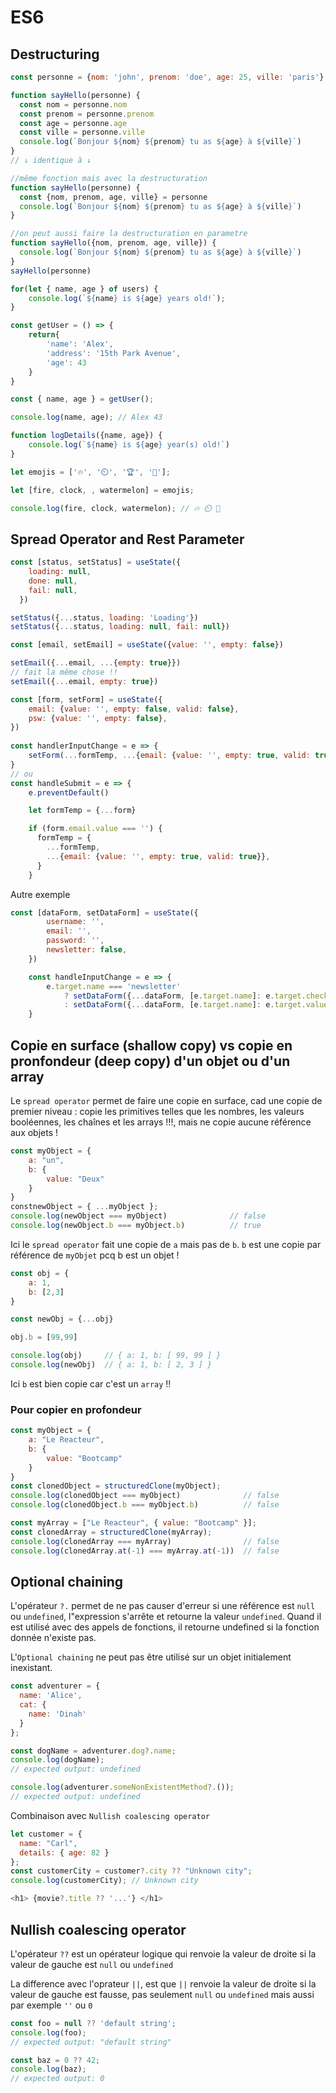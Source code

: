 # ES6

## Destructuring

```javascript
const personne = {nom: 'john', prenom: 'doe', age: 25, ville: 'paris'}

function sayHello(personne) {
  const nom = personne.nom
  const prenom = personne.prenom
  const age = personne.age
  const ville = personne.ville
  console.log(`Bonjour ${nom} ${prenom} tu as ${age} à ${ville}`)
}
// ↓ identique à ↓

//même fonction mais avec la destructuration
function sayHello(personne) {
  const {nom, prenom, age, ville} = personne
  console.log(`Bonjour ${nom} ${prenom} tu as ${age} à ${ville}`)
}

//on peut aussi faire la destructuration en parametre
function sayHello({nom, prenom, age, ville}) {
  console.log(`Bonjour ${nom} ${prenom} tu as ${age} à ${ville}`)
}
sayHello(personne)
```

````javascript
for(let { name, age } of users) {
    console.log(`${name} is ${age} years old!`);
}
`````

````javascript
const getUser = () => {
    return{ 
        'name': 'Alex',
        'address': '15th Park Avenue',
        'age': 43
    }
}

const { name, age } = getUser();

console.log(name, age); // Alex 43
````

````javascript
function logDetails({name, age}) {
    console.log(`${name} is ${age} year(s) old!`)
}
````

````javascript
let emojis = ['🔥', '⏲️', '🏆', '🍉'];

let [fire, clock, , watermelon] = emojis;

console.log(fire, clock, watermelon); // 🔥 ⏲️ 🍉
````

## Spread Operator and Rest Parameter

````javascript
const [status, setStatus] = useState({
    loading: null,
    done: null,
    fail: null,
  })

setStatus({...status, loading: 'Loading'})  
setStatus({...status, loading: null, fail: null})
````

```javascript
const [email, setEmail] = useState({value: '', empty: false})

setEmail({...email, ...{empty: true}})
// fait la même chose !!
setEmail({...email, empty: true})
```

```javascript
const [form, setForm] = useState({
    email: {value: '', empty: false, valid: false},
    psw: {value: '', empty: false},
})
 
const handlerInputChange = e => {
    setForm(...formTemp, ...{email: {value: '', empty: true, valid: true}},)
}
// ou 
const handleSubmit = e => {
    e.preventDefault()

    let formTemp = {...form}

    if (form.email.value === '') {
      formTemp = {
        ...formTemp,
        ...{email: {value: '', empty: true, valid: true}},
      }
    }
```

Autre exemple 

````javascript
const [dataForm, setDataForm] = useState({
        username: '',
        email: '',
        password: '',
        newsletter: false,
    })

    const handleInputChange = e => {
        e.target.name === 'newsletter'
            ? setDataForm({...dataForm, [e.target.name]: e.target.checked})
            : setDataForm({...dataForm, [e.target.name]: e.target.value})
    }
````

## Copie en surface (shallow copy) vs copie en pronfondeur (deep copy) d'un objet ou d'un array

Le `spread operator` permet de faire une copie en surface, cad une copie de premier niveau :
copie les primitives telles que les nombres, les valeurs booléennes, les chaînes et les arrays !!!, mais ne copie aucune référence aux objets !

````javascript
const myObject = {
    a: "un",
    b: {
        value: "Deux"
    }
}
constnewObject = { ...myObject };
console.log(newObject === myObject)              // false
console.log(newObject.b === myObject.b)          // true 
````

Ici le `spread operator` fait une copie de `a` mais pas de `b`. `b` est une copie par référence de `myObjet` pcq b est un objet !

````javascript
const obj = {
    a: 1,
    b: [2,3]
}

const newObj = {...obj}

obj.b = [99,99]

console.log(obj)     // { a: 1, b: [ 99, 99 ] }
console.log(newObj)  // { a: 1, b: [ 2, 3 ] }
````

Ici `b` est bien copie car c'est un `array` !!

### Pour copier en profondeur

````javascript
const myObject = {
    a: "Le Reacteur",
    b: {
        value: "Bootcamp"
    }
}
const clonedObject = structuredClone(myObject);
console.log(clonedObject === myObject)              // false
console.log(clonedObject.b === myObject.b)          // false

const myArray = ["Le Reacteur", { value: "Bootcamp" }];
const clonedArray = structuredClone(myArray);
console.log(clonedArray === myArray)                // false
console.log(clonedArray.at(-1) === myArray.at(-1))  // false
````

## Optional chaining

L'opérateur `?.` permet de ne pas causer d'erreur si une référence est `null` ou `undefined`, l"expression s'arrête et retourne la valeur `undefined`. Quand il est utilisé avec des appels de fonctions, il retourne undefined si la fonction donnée n'existe pas.

L'`Optional chaining` ne peut pas être utilisé sur un objet initialement inexistant.

```javascript
const adventurer = {
  name: 'Alice',
  cat: {
    name: 'Dinah'
  }
};

const dogName = adventurer.dog?.name;
console.log(dogName);
// expected output: undefined

console.log(adventurer.someNonExistentMethod?.());
// expected output: undefined
```

Combinaison avec `Nullish coalescing operator`

```javascript
let customer = {
  name: "Carl",
  details: { age: 82 }
};
const customerCity = customer?.city ?? "Unknown city";
console.log(customerCity); // Unknown city
```

```javascript
<h1> {movie?.title ?? '...'} </h1>
```

## Nullish coalescing operator

L'opérateur `??` est un opérateur logique qui renvoie la valeur de droite si la valeur de gauche est `null` ou `undefined`

La difference avec l'oprateur `||`, est que `||` renvoie la valeur de droite si la valeur de gauche est fausse, pas seulement `null` ou `undefined` mais aussi par exemple `''` ou `0`

```javascript
const foo = null ?? 'default string';
console.log(foo);
// expected output: "default string"

const baz = 0 ?? 42;
console.log(baz);
// expected output: 0
```
